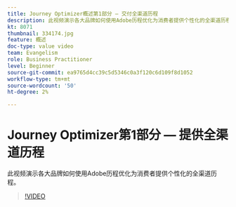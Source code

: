 ```yaml
---
title: Journey Optimizer概述第1部分 — 交付全渠道历程
description: 此视频演示各大品牌如何使用Adobe历程优化为消费者提供个性化的全渠道历程。
kt: 8071
thumbnail: 334174.jpg
feature: 概述
doc-type: value video
team: Evangelism
role: Business Practitioner
level: Beginner
source-git-commit: ea9765d4cc39c5d5346c0a3f120c6d109f8d1052
workflow-type: tm+mt
source-wordcount: '50'
ht-degree: 2%

---
```



# Journey Optimizer第1部分 — 提供全渠道历程

此视频演示各大品牌如何使用Adobe历程优化为消费者提供个性化的全渠道历程。

>[!VIDEO](https://video.tv.adobe.com/v/334174?quality=12)
